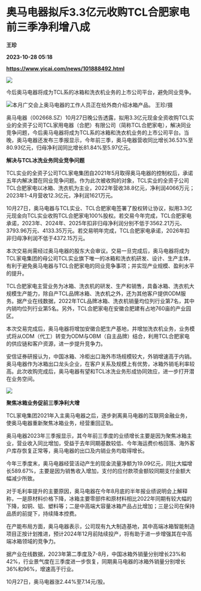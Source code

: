 # 奥马电器拟斥3.3亿元收购TCL合肥家电 前三季净利增八成
**王珍**

**2023-10-28 05:18**

**https://www.yicai.com/news/101888492.html**

![](https://imgcdn.yicai.com/uppics/slides/2023/10/23392036d55be8a86cb73d38aefe924a.jpg)

今后奥马电器将成为TCL系的冰箱和洗衣机业务的上市公司平台，避免同业竞争。

![本月广交会上奥马电器的工作人员正在给外商介绍冰箱产品。 王珍/摄](https://imgcdn.yicai.com/uppics/images/2023/10/cf808ddb4454aac176c2027b062d788a.jpg)

奥马电器（002668.SZ）10月27日晚公告透露，拟用3.3亿元现金全资收购TCL实业的全资子公司TCL家用电器（合肥）有限公司（简称TCL合肥家电），解决同业竞争问题，今后奥马电器将成为TCL系的冰箱和洗衣机业务的上市公司平台。当晚，奥马电器还发布三季报显示，今年前三季，奥马电器营收同比增长36.53%至80.93亿元，归母净利润同比增长81.84%至5.97亿元。

**解决与TCL冰洗业务同业竞争问题**

TCL实业的全资子公司TCL家电集团自2021年5月取得奥马电器的控制权后，承诺五年内解决潜在同业竞争问题。作为此次被收购的对象，TCL实业的全资子公司TCL合肥家电以冰箱、洗衣机为主业，2022年营收38.8亿元，净利润4066万元；2023年1-4月营收12.3亿元，净利润1621万元。

10月27日，奥马电器与TCL实业、TCL合肥家电签署了股权转让协议，拟用3.3亿元现金向TCL实业收购TCL合肥家电100%股权。若交易今年完成，TCL合肥家电承诺，2023年、2024年、2025年扣非归母净利润分别不低于3562.21万元、3793.96万元、4133.35万元。若交易明年完成，TCL合肥家电承诺，2026年扣非归母净利润不低于4372.15万元。

本次交易尚需经过奥马电器的股东大会审议。交易一旦完成后，奥马电器将成为TCL家电集团的母公司TCL实业旗下唯一的冰箱和洗衣机研发、设计、生产主体，有利于避免奥马电器与TCL合肥家电的同业竞争事项；并实现产业规模、盈利水平的提升。

TCL合肥家电主营业务为冰箱、洗衣机的研发、生产和销售，具备冰箱、洗衣机大规模生产能力，除自产TCL品牌冰箱、洗衣机之外，还为其他客户提供ODM服务。据产业在线数据，2022年TCL品牌冰箱、洗衣机销量均位列行业第7名，其中内销均位列行业第5名。另外，TCL合肥家电在安徽合肥建有占地760亩的产业园区。

本次交易完成后，奥马电器将增加安徽合肥生产基地，并增加洗衣机业务，业务模式将从ODM（代工）转变为ODM与OBM（自主品牌）结合，利用TCL合肥家电的供应链和客户资源，进一步提升竞争力。

安信证券研报认为，中国冰箱、冷柜出口海外市场规模较大，外销增速高于内销。奥马电器作为冰箱出口龙头企业，在客户关系及规模上有优势，冰箱外销毛利率较高。此次收购完成后，奥马电器有望和TCL冰洗业务形成协同效应，进一步打开潜在业务空间。

![](https://imgcdn.yicai.com/uppics/images/2023/10/69c91f5a62ebd27da309f5e4bae99675.jpg)

**聚焦冰箱业务促前三季净利大增**

TCL家电集团2021年入主奥马电器之后，逐步剥离奥马电器的互联网金融业务，使奥马电器重新聚焦冰箱业务，经营重回正轨。

奥马电器2023年三季报显示，其今年前三季度的业绩增长主要是因为聚焦冰箱主业，营业收入同比增加，受益于去年同期基数较低、今年海运费价格回落、海外客户库存恢复正常等，奥马电器的出口及内销业务均取得增长。

今年三季度末，奥马电器经营活动产生的现金流量净额为19.09亿元，同比大幅增长589.67%，主要是因为销售收入增加，支付的应付款项金额较同期支付金额大幅减少所致。

对于毛利率提升的主要原因，奥马电器在今年8月底的半年报业绩说明会上解释称，一是原材料价格下降，冰箱主要零部件和原材料相比2022年同期有较大幅的下降，如铜、铝、塑料等；二是中高端大容量冰箱产品占比增加；三是公司在保持品质的前提下，持续降本控费。

在产能布局方面，奥马电器表示，公司现有九大制造基地，其中高端冰箱智能制造项目正按计划推进，预计2024年12月前陆续投产，将有助于进一步增强其在中高端冰箱领域的竞争力。

据产业在线数据，2023年第二季度及7-8月，中国冰箱外销量分别增长23%和42%，行业景气度在三季度进一步恢复，同期奥马电器的冰箱外销量分别增长36%和96%，增速高于行业。

10月27日，奥马电器涨2.44%至7.14元/股。